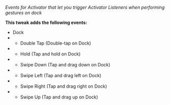 *Events for Activator that let you trigger Activator Listeners when performing gestures on dock*

**This tweak adds the following events:**
- Dock
- - Double Tap (Double-tap on Dock)
- - Hold (Tap and hold on Dock)
- - Swipe Down (Tap and drag down on Dock)
- - Swipe Left (Tap and drag left on Dock)
- - Swipe Right (Tap and drag right on Dock)
- - Swipe Up (Tap and drag up on Dock)
